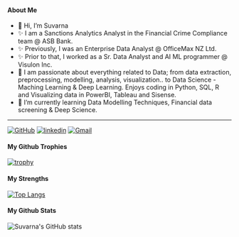 
#### About Me
- 👋 Hi, I’m Suvarna
- ✨ I am a Sanctions Analytics Analyst in the Financial Crime Compliance team @ ASB Bank.
- ✨ Previously, I was an Enterprise Data Analyst @ OfficeMax NZ Ltd.
- ✨ Prior to that, I worked as a Sr. Data Analyst and AI ML programmer @ Visulon Inc.
- 👀 I am passionate about everything related to Data; from data extraction, preprocessing, modelling, analysis, visualization.. to Data Science - Maching Learning & Deep Learning. Enjoys coding in Python, SQL, R and Visualizing data in PowerBI, Tableau and Sisense.
- 🌱 I’m currently learning Data Modelling Techniques, Financial data screening & Deep Science.
------------------------------------------------------------------------------------------------------------------------------------------------

[![GitHub](https://img.shields.io/badge/GitHub-white?style=for-the-badge=GitHub&logo=GitHub&logoColor=black)](https://github.com/SuvarnaDalin)
[![linkedin](https://img.shields.io/badge/LinkedIn-0e76a8?style=for-the-badge=LinkedIn&logo=Linkedin&logoColor=white)](https://www.linkedin.com/in/suvarnaputhiyoppil/)
[![Gmail](https://img.shields.io/badge/Gmail-red?style=for-the-badge=Gmail&logo=Gmail&logoColor=white)](mailto:suvarna.p.87@gmail.com)
<!--[![Portfolio](https://img.shields.io/badge/Portfolio-green?style=for-the-badge=Portfolio&logo=Portfolio&logoColor=black)](https://suvarnadalin.github.io/SuvarnaAnalyticsPortfolio.github.io//)
-->


#### My Github Trophies

[![trophy](https://github-profile-trophy.vercel.app/?username=SuvarnaDalin&theme=darkhub&column=4&row=1)](https://github.com/ryo-ma/github-profile-trophy)

#### My Strengths

[![Top Langs](https://github-readme-stats.vercel.app/api/top-langs/?username=SuvarnaDalin&layout=compact&hide=jupyter%20notebook)](https://github.com/anuraghazra/github-readme-stats)

#### My Github Stats
![Suvarna's GitHub stats](https://github-readme-stats.vercel.app/api?username=SuvarnaDalin&show_icons=true&theme=radical&hide_title=True)


